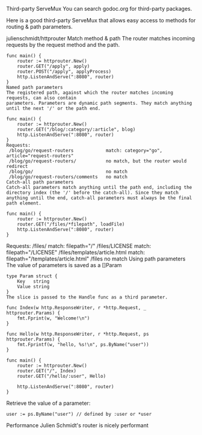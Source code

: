 Third-party ServeMux
You can search godoc.org for third-party packages.

Here is a good third-party ServeMux that allows easy access to methods for routing & path parameters.

julienschmidt/httprouter
Match method & path
The router matches incoming requests by the request method and the path.
```
func main() {
    router := httprouter.New()
    router.GET("/apply", apply)
    router.POST("/apply", applyProcess) 
    http.ListenAndServe(":8080", router)
}
Named path parameters
The registered path, against which the router matches incoming requests, can also contain 
parameters. Parameters are dynamic path segments. They match anything until the next '/' or the path end.

func main() {
    router := httprouter.New()
    router.GET("/blog/:category/:article", blog)
    http.ListenAndServe(":8080", router)
}
Requests:
 /blog/go/request-routers            match: category="go", article="request-routers"
 /blog/go/request-routers/           no match, but the router would redirect
 /blog/go/                           no match
 /blog/go/request-routers/comments   no match
Catch-all path parameters
Catch-all parameters match anything until the path end, including the
directory index (the '/' before the catch-all). Since they match anything until the end, catch-all parameters must always be the final path element.

func main() {
    router := httprouter.New()
    router.GET("/files/*filepath", loadFile)
    http.ListenAndServe(":8080", router)
}
```
Requests:
 /files/                             match: filepath="/"
 /files/LICENSE                      match: filepath="/LICENSE"
 /files/templates/article.html       match: filepath="/templates/article.html"
 /files                              no match
Using path parameters
The value of parameters is saved as a []Param
```
type Param struct {
    Key   string
    Value string
}
The slice is passed to the Handle func as a third parameter.

func Index(w http.ResponseWriter, r *http.Request, _ httprouter.Params) {
    fmt.Fprint(w, "Welcome!\n")
}

func Hello(w http.ResponseWriter, r *http.Request, ps httprouter.Params) {
    fmt.Fprintf(w, "hello, %s!\n", ps.ByName("user"))
}

func main() {
    router := httprouter.New()
    router.GET("/", Index)
    router.GET("/hello/:user", Hello)

    http.ListenAndServe(":8080", router)
}
```
Retrieve the value of a parameter:
```
user := ps.ByName("user") // defined by :user or *user
```
Performance
Julien Schmidt's router is nicely performant
